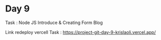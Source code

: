 # Day 9

Task : Node JS Introduce & Creating Form Blog

Link redeploy vercell Task : https://project-git-day-9-krislaoli.vercel.app/
